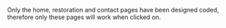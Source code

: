 Only the home, restoration and contact pages have been designed coded, therefore only these pages will work when clicked on.
